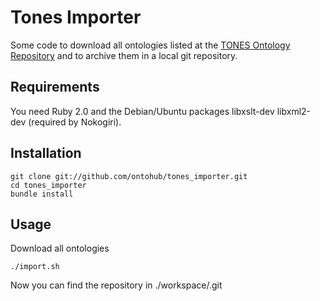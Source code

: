 Tones Importer
==============

Some code to download all ontologies listed at the [TONES Ontology Repository](http://rpc295.cs.man.ac.uk:8080/repository/browser) and to archive them in a local git repository.

Requirements
------------

You need Ruby 2.0 and the Debian/Ubuntu packages libxslt-dev libxml2-dev (required by Nokogiri).


Installation
------------

    git clone git://github.com/ontohub/tones_importer.git
    cd tones_importer
    bundle install

Usage
-----

Download all ontologies

    ./import.sh

Now you can find the repository in ./workspace/.git
